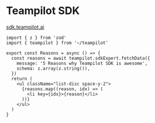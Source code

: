 # Teampilot SDK

[sdk.teampilot.ai](https://sdk.teampilot.ai/)

```tsx
import { z } from 'zod'
import { teampilot } from '~/teampilot'

export const Reasons = async () => {
  const reasons = await teampilot.sdkExpert.fetchData({
    message: '5 Reasons why Teampilot SDK is awesome',
    schema: z.array(z.string()),
  })
  return (
    <ul className="list-disc space-y-2">
      {reasons.map((reason, idx) => (
        <li key={idx}>{reason}</li>
      ))}
    </ul>
  )
}
```
